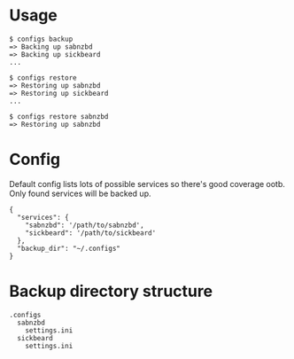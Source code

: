 # Usage

    $ configs backup
    => Backing up sabnzbd
    => Backing up sickbeard
    ...

    $ configs restore
    => Restoring up sabnzbd
    => Restoring up sickbeard
    ...

    $ configs restore sabnzbd
    => Restoring up sabnzbd

# Config

Default config lists lots of possible services so there's good coverage ootb. Only found services will be backed up.

    {
      "services": {
        "sabnzbd": '/path/to/sabnzbd',
        "sickbeard": '/path/to/sickbeard'
      },
      "backup_dir": "~/.configs"
    }

# Backup directory structure

    .configs
      sabnzbd
        settings.ini
      sickbeard
        settings.ini
